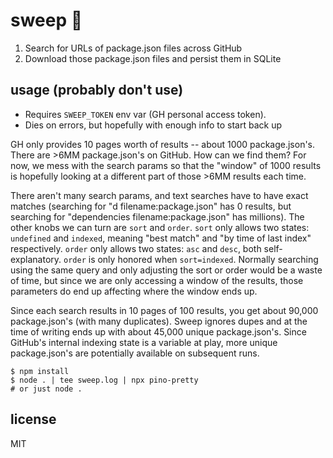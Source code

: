 # sweep 🧹

1. Search for URLs of package.json files across GitHub
1. Download those package.json files and persist them in SQLite 

## usage (probably don't use)
- Requires `SWEEP_TOKEN` env var (GH personal access token).
- Dies on errors, but hopefully with enough info to start back up

GH only provides 10 pages worth of results -- about 1000 package.json's. There are >6MM package.json's on GitHub. How can we find them? For now, we mess with the search params so that the "window" of 1000 results is hopefully looking at a different part of those >6MM results each time.

There aren't many search params, and text searches have to have exact matches (searching for "d filename:package.json" has 0 results, but searching for "dependencies filename:package.json" has millions). The other knobs we can turn are `sort` and `order`. `sort` only allows two states: `undefined` and `indexed`, meaning "best match" and "by time of last index" respectively. `order` only allows two states: `asc` and `desc`, both self-explanatory. `order` is only honored when `sort=indexed`. Normally searching using the same query and only adjusting the sort or order would be a waste of time, but since we are only accessing a window of the results, those parameters do end up affecting where the window ends up.

Since each search results in 10 pages of 100 results, you get about 90,000 package.json's (with many duplicates). Sweep ignores dupes and at the time of writing ends up with about 45,000 unique package.json's. Since GitHub's internal indexing state is a variable at play, more unique package.json's are potentially available on subsequent runs.

```shell
$ npm install
$ node . | tee sweep.log | npx pino-pretty
# or just node .
```

## license
MIT
